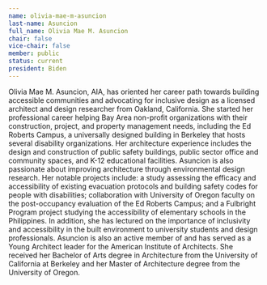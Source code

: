 ```yaml
---
name: olivia-mae-m-asuncion
last-name: Asuncion
full_name: Olivia Mae M. Asuncion
chair: false
vice-chair: false
member: public
status: current
president: Biden
---
```

Olivia Mae M. Asuncion, AIA, has oriented her career path towards building accessible communities and advocating for inclusive design as a licensed architect and design researcher from Oakland, California. She started her professional career helping Bay Area non-profit organizations with their construction, project, and property management needs, including the Ed Roberts Campus, a universally designed building in Berkeley that hosts several disability organizations. Her architecture experience includes the design and construction of public safety buildings, public sector office and community spaces, and K-12 educational facilities. Asuncion is also passionate about improving architecture through environmental design research. Her notable projects include: a study assessing the efficacy and accessibility of existing evacuation protocols and building safety codes for people with disabilities; collaboration with University of Oregon faculty on the post-occupancy evaluation of the Ed Roberts Campus; and a Fulbright Program project studying the accessibility of elementary schools in the Philippines. In addition, she has lectured on the importance of inclusivity and accessibility in the built environment to university students and design professionals. Asuncion is also an active member of and has served as a Young Architect leader for the American Institute of Architects. She received her Bachelor of Arts degree in Architecture from the University of California at Berkeley and her Master of Architecture degree from the University of Oregon.